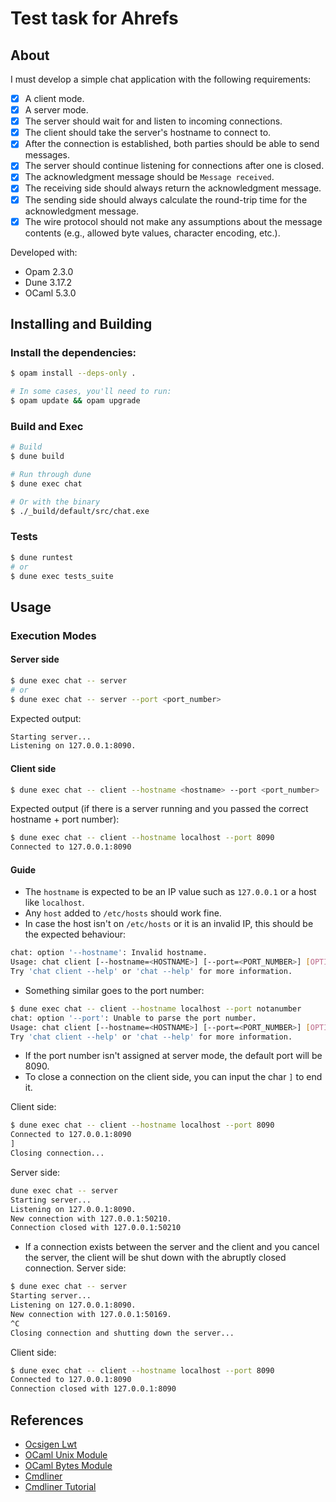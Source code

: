 # Test task for Ahrefs
## About 

I must develop a simple chat application with the following requirements:
- [x] A client mode.
- [x] A server mode.
- [x] The server should wait for and listen to incoming connections.
- [x] The client should take the server's hostname to connect to.
- [x] After the connection is established, both parties should be able to send messages.
- [x] The server should continue listening for connections after one is closed.
- [x] The acknowledgment message should be `Message received`.
- [x] The receiving side should always return the acknowledgment message.
- [x] The sending side should always calculate the round-trip time for the acknowledgment message.
- [x] The wire protocol should not make any assumptions about the message contents (e.g., allowed byte values, character encoding, etc.).

Developed with:
- Opam 2.3.0
- Dune 3.17.2
- OCaml 5.3.0

## Installing and Building

### Install the dependencies:
```bash
$ opam install --deps-only .

# In some cases, you'll need to run:
$ opam update && opam upgrade
```

### Build and Exec
```bash
# Build
$ dune build

# Run through dune
$ dune exec chat

# Or with the binary
$ ./_build/default/src/chat.exe
```

### Tests
```bash
$ dune runtest
# or
$ dune exec tests_suite
```

## Usage
### Execution Modes 

#### Server side 
```bash
$ dune exec chat -- server
# or
$ dune exec chat -- server --port <port_number>
```
Expected output:

```bash
Starting server...
Listening on 127.0.0.1:8090.
```

#### Client side 
```bash
$ dune exec chat -- client --hostname <hostname> --port <port_number>
```
Expected output (if there is a server running and you passed the correct hostname + port number):

```bash
$ dune exec chat -- client --hostname localhost --port 8090
Connected to 127.0.0.1:8090
```

#### Guide
* The `hostname` is expected to be an IP value such as `127.0.0.1` or a host like `localhost`.
* Any `host` added to `/etc/hosts` should work fine.
* In case the host isn't on `/etc/hosts` or it is an invalid IP, this should be the expected behaviour:
```bash
chat: option '--hostname': Invalid hostname.
Usage: chat client [--hostname=<HOSTNAME>] [--port=<PORT_NUMBER>] [OPTION]…
Try 'chat client --help' or 'chat --help' for more information.
```
* Something similar goes to the port number:
```bash
$ dune exec chat -- client --hostname localhost --port notanumber
chat: option '--port': Unable to parse the port number.
Usage: chat client [--hostname=<HOSTNAME>] [--port=<PORT_NUMBER>] [OPTION]…
Try 'chat client --help' or 'chat --help' for more information.
```
* If the port number isn't assigned at server mode, the default port will be 8090.
* To close a connection on the client side, you can input the char `]` to end it.

Client side:
```bash
$ dune exec chat -- client --hostname localhost --port 8090
Connected to 127.0.0.1:8090
]
Closing connection...
```

Server side:
```bash
dune exec chat -- server
Starting server...
Listening on 127.0.0.1:8090.
New connection with 127.0.0.1:50210.
Connection closed with 127.0.0.1:50210
```

* If a connection exists between the server and the client and you cancel the server, the client will be shut down with the abruptly closed connection.
Server side:
```bash
$ dune exec chat -- server
Starting server...
Listening on 127.0.0.1:8090.
New connection with 127.0.0.1:50169.
^C
Closing connection and shutting down the server...
```

Client side:
```bash
$ dune exec chat -- client --hostname localhost --port 8090
Connected to 127.0.0.1:8090
Connection closed with 127.0.0.1:8090
```

## References 
- [Ocsigen Lwt](https://ocsigen.org/lwt/latest/manual/manual)
- [OCaml Unix Module](https://ocaml.org/manual/5.3/api/Unix.html)
- [OCaml Bytes Module](https://ocaml.org/manual/5.1/api/Bytes.html)
- [Cmdliner](https://github.com/dbuenzli/cmdliner)
- [Cmdliner Tutorial](https://erratique.ch/software/cmdliner/doc/tutorial.html)

